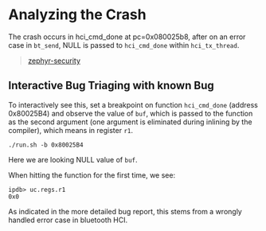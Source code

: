 # Analyzing the Crash
The crash occurs in hci_cmd_done at pc=0x080025b8, after on an error case in `bt_send`, NULL is passed to `hci_cmd_done` within `hci_tx_thread`.

> [zephyr-security](https://github.com/zephyrproject-rtos/zephyr/security/advisories/GHSA-gc66-xfrc-24qr)

## Interactive Bug Triaging with known Bug
To interactively see this, set a breakpoint on function `hci_cmd_done` (address 0x80025B4) and observe the value of `buf`, which is passed to the function as the second argument (one argument is eliminated during inlining by the compiler), which means in register `r1`.

```
./run.sh -b 0x80025B4
```

Here we are looking NULL value of `buf`.



When hitting the function for the first time, we see:
```
ipdb> uc.regs.r1
0x0
```

As indicated in the more detailed bug report, this stems from a wrongly handled error case in bluetooth HCI.
